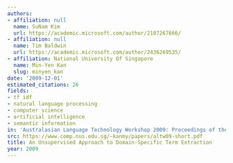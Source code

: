 ```yaml
---
authors:
- affiliation: null
  name: SuNam Kim
  url: https://academic.microsoft.com/author/2107267666/
- affiliation: null
  name: Tim Baldwin
  url: https://academic.microsoft.com/author/2436269535/
- affiliation: National University Of Singapore
  name: Min-Yen Kan
  slug: minyen_kan
date: '2009-12-01'
estimated_citations: 26
fields:
- tf idf
- natural language processing
- computer science
- artificial intelligence
- semantic information
in: 'Australasian Language Technology Workshop 2009: Proceedings of the workshop'
src: https://www.comp.nus.edu.sg/~kanmy/papers/altw09-short.pdf
title: An Unsupervised Approach to Domain-Specific Term Extraction
year: 2009
---
```

